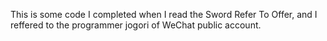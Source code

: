 This is some code I completed when I read the Sword Refer To Offer, and I reffered to the programmer jogori of WeChat public account.
